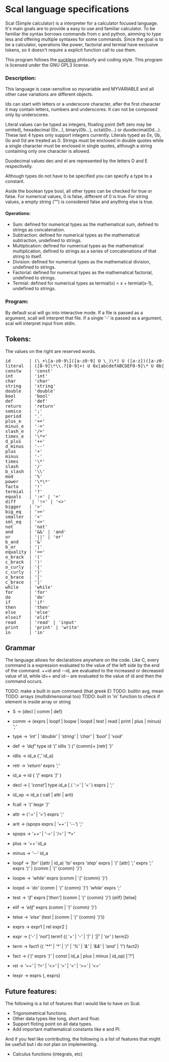 # Scal language specifications

Scal (Simple calculator) is a interpreter for a calculator focused language. It's main goals are to provide a easy to use and familiar calculator.
To be familiar the syntax borrows commands from c and python, aimming to type less and offering multiple syntaxes for some commands.
Since the goal is to be a calculator, operations like power, factorial and termial have exclusive tokens, so it doesn't require a explicit function call to use them.

This program follows the [suckless](https://suckless.org) philosofy and coding style.
This program is licensed under the GNU GPL3 license.

### Description:

This language is case-sensitive so myvariable and MYVARIABLE and all other case variations are different objects.

Ids can start with letters or a underscore character, after the first character it may contain letters, numbers and underscores. It can not be composed only by underscores.

Literal values can be typed as integers, floating point (left zero may be omited), hexadecimal (0x...), binary(0b...), octal(0o...) or duodecimal(0d...). These last 4 types only support integers currently. Literals typed as 0x, 0b, 0o and 0d are treated as 0. Strings must be enclosed in double quotes while a single character must be enclosed in single quotes, although a string containing only one character is allowed.

Duodecimal values dec and el are represented by the letters D and E respectivelly.

Although types do not have to be specified you can specify a type to a constant.

Aside the boolean type bool, all other types can be checked for true or false. For numerical values, 0 is false, different of 0 is true. For string values, a empty string ("") is considered false and anything else is true.

#### Operations:
+ Sum: defined for numerical types as the mathematical sum, defined to strings as concatenation.
+ Subtraction: defined for numerical types as the mathematical subtraction, undefined to strings.
+ Multiplication: defined for numerical types as the mathematical multiplication, defined to strings as a series of concatenations of that string to itself.
+ Division: defined for numerical types as the mathematical division, undefined to strings.
+ Factorial: defined for numerical types as the mathematical factorial, undefined to strings.
+ Termial: defined for numerical types as termial(x) = x + termial(x-1), undefined to strings.

### Program:
By default scal will go into interactive mode. If a file is passed as a argument, scall will interpret that file. If a single '-' is passed as a argument, scal will interpret input from stdin.

## Tokens:
The values on the right are reserved words.

<pre>
id       | (\_+\[a-z0-9\]([a-z0-9] U \_)\*) U ([a-z])([a-z0-9] U \_)\*
literal  | ([0-9]\*\\.?[0-9]+) U 0x[abcdefABCDEF0-9]\* U 0b[01]\* U 0o[0-8]\* U 0d[0-9DEde]\* U ".[0-9]\*"
constw   | 'const'
int      | 'int'
char     | 'char'
string   | 'string'
double   | 'double'
bool     | 'bool'
def      | 'def'
return   | 'return'
semico   | ';'
period   | '.'
plus_e   | '+='
minus_e  | '-='
slash_e  | '/='
times_e  | '\*='
d_plus   | '++'
d_minus  | '--'
plus     | '+'
minus    | '-'
times    | '\*'
slash    | '/'
b_slash  | '\\'
mod      | '%'
power    | '\*\*'
facto    | '!'
termial  | '?'
equals   | ':=' | '='
diff      | '!=' | '<>'
bigger   | '>'
big_eq   | '>='
smaller  | '<'
sml_eq   | '<='
not      | 'not'
and      | '&&' | 'and'
or       | '||' | 'or'
b_and    | '&'
b_or     | '|'
equality | '=='
o_brack  | '('
c_brack  | ')'
o_curly  | '{'
c_curly  | '}'
o_brace  | '['
c_brace  | ']'
while    | 'while'
for      | 'for'
do       | 'do'
if       | 'if'
then     | 'then'
else     | 'else'
elseif   | 'elif'
read     | 'read' | 'input'
print    | 'print' | 'write'
in       | 'in'
</pre>

## Grammar
The language allows for declarations anywhere on the code. Like C, every command is a expression evaluated to the value of the left side by the end of the command.
++id and --id, are evaluated to the increased or decreased value of id, while id++ and id-- are evaluated to the value of id and then the command occurs.

TODO: make a built in sum command (that greek E)
TODO: builtin avg, mean
TODO: arrays (multidimensional too)
TODO: built in 'in' function to check if element is inside array or string

+ S     -> {decl | comm | def}
+ comm  -> (exprs | loopf | loopw | loopd | test | read | print | plus | minus) _';'_

+ type  -> _'int'_ | _'double'_ | _'string'_ | _'char'_ | _'bool'_ | _'void'_

+ def   -> _'def'_ type id _'('_ idlis _') {'_ {comm}+ [retr] _'}'_
+ idlis -> id_a {_','_ id_a}
+ retr  -> _'return'_ exprs _';'_

+ id_a  -> id { _'['_ exprs _']'_ }
+ decl  -> \[ _'const'_\] type id_a [ ( _':='_ | _'='_ ) exprs ] _';'_

+ id_op -> id_a ( call | attr | arit)
+ fcall -> _'('_ lexpr _')'_
+ attr  -> (_':='_ | _'='_) exprs _';'_
+ arit  -> (spops exprs | _'++'_ | _'--'_) _';'_
+ spops -> _'+='_ | _'-='_ | _'/='_ | _'\*='_

+ plus  -> _'++'_ id_a
+ minus -> _'--'_ id_a

+ loopf -> _'for'_ ((attr | id_a) _'to'_ exprs _'step'_ exprs | _'('_ [attr] _';'_ exprs _';'_ exprs _')'_ ) (comm | _'{'_ {comm} _'}'_)
+ loopw -> _'while'_ exprs (comm | _'{'_ {comm} _'}'_)
+ loopd -> _'do'_ (comm | _'{'_ {comm} _'}'_) _'while'_ exprs _';'_

+ test  -> _'if'_ exprs \[_'then'_\] (comm | _'{'_ {comm} _'}'_) {elif} \[telse\]
+ elif  -> _'elif'_ exprs (comm | _'{'_ {comm} _'}'_)
+ telse -> _'else'_ (test | (comm | _'{'_ {comm} _'}'_))

+ exprs -> expr1 [ rel expr2 ]
+ expr  -> [_'-'_ | _'not'_] term1 {( _'+'_ | _'-'_ | _'|'_ | _'||'_ | _'or'_ ) term2}
+ term  -> fact1 {( _'**'_ | _'*'_ | _'/'_ | _'%'_ | _'&'_ | _'&&'_ | _'and'_ | _'!'_) fact2}
+ fact  -> (_'('_ exprs _')'_ | const | id_a | plus | minus | id_op) [_'?'_]
+ rel   -> _'=='_ | _'!='_ | _'<>'_ | _'>'_ | _'<'_ | _'>='_ | _'<='_

+ lexpr -> exprs {, exprs}

## Future features:
The following is a list of features that i would like to have on Scal.

+ Trigonometrical functions.
+ Other data types like long, short and float.
+ Support floting point on all data types.
+ Add important mathematical constants like e and PI.

And if you feel like contributing, the following is a list of features that might be usefull but i do not plan on implementing.

+ Calculus functions (integrals, etc)
